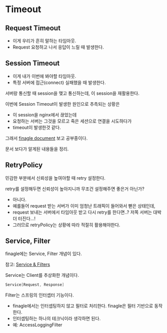# Timeout

## Request Timeout

- 이게 우리가 흔히 말하는 타임아웃.
- Request 요청하고 나서 응답이 느릴 때 발생한다.

## Session Timeout

- 이게 내가 이번에 봐야할 타임아웃.
- 특정 서버에 접근(connect) 실패했을 때 발생한다.

서버랑 통신할 때 session을 맺고 통신하는데, 이 session을 재활용한다.

이번에 Session Timeout이 발생한 원인으로 추측되는 상황은

- 이 session을 nginx에서 끊었는데
- 요청하는 서버는 그것을 모르고 죽은 세션으로 연결을 시도하다가
- timeout이 발생한것 같다.

그래서 [finagle document](https://twitter.github.io/finagle/guide/Clients.html) 보고 공부중이다.

문서 보다가 알게된 내용들을 정리.

## RetryPolicy

민감한 부분에서 신뢰성을 높여야할 때 retry 설정한다.

retry를 설정해두면 신뢰성이 높아지니까 무조건 설정해주면 좋은거 아닌가? 

- 아니다.
- 예를들어 request 받는 서버가 이미 엄청난 트래픽이 들어와서 뻗은 상태인데,
- request 보내는 서버에서 타임아웃 받고 다시 retry를 한다면..? 저쪽 서버는 대박 더 터진다...!
- 그러므로 retryPolicy는 상황에 따라 적절히 활용해야한다.


## Service, Filter

finagle에는 Service, Filter 개념이 있다.

참고: [Service & Filters](https://twitter.github.io/finagle/guide/ServicesAndFilters.html)

Service는 Client를 추상화한 개념이다. 

```scala
Service[Request, Response]
```

Filter는 스프링의 인터셉터 기능이다.

- finagle에서는 인터셉팅하지 않고 필터로 처리한다. finagle은 필터 기반으로 동작한다.
- 인터셉팅하는 하나의 테크닉이라 생각하면 된다.
- 예: AccessLoggingFilter
